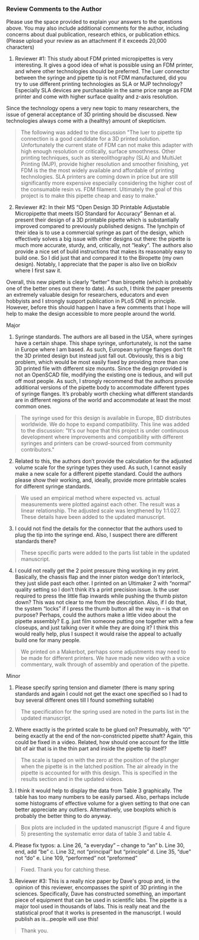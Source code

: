 ### Review Comments to the Author

Please use the space provided to explain your answers to the questions above. You may also include additional comments for the author, including concerns about dual publication, research ethics, or publication ethics. (Please upload your review as an attachment if it exceeds 20,000 characters)

1. Reviewer #1: This study about FDM printed micropipettes is very interesting. It gives a good idea of what is possible using an FDM printer, and where other technologies should be preferred.
The Luer connector between the syringe and pipette tip is not FDM manufactured, did you try to use different printing technologies as SLA or MJP technology? Especially SLA devices are purchasable in the same price range as FDM printer and come with higher surface quality and z-axis resolution.


Since the technology opens a very new topic to many researchers, the issue of general acceptance of 3D printing should be discussed. New technologies always come with a (healthy) amount of skepticism.

> The following was added to the discussion "The luer to pipette tip connection is a good candidate for a 3D printed solution.
Unfortunately the current state of FDM can not make this adapter with high enough resolution or critically, surface smoothness.
Other printing techniques, such as stereolithography (SLA) and MultiJet Printing (MJP), provide higher resolution and smoother finishing, yet FDM is the the most widely available and affordable of printing technologies.
SLA printers are coming down in price but are still significantly more expensive especially considering the higher cost of the consumable resin vs. FDM filament.
Ultimately the goal of this project is to make this pipette cheap and easy to make."


2. Reviewer #2: In their MS “Open Design 3D Printable Adjustable Micropipette that meets ISO Standard for Accuracy” Bennan et al. present their design of a 3D printable pipette which is substantially improved compared to previously published designs. The lynchpin of their idea is to use a commercial syringe as part of the design, which effectively solves a big issue with other designs out there: the pipette is much more accurate, sturdy, and, critically, not “leaky”. The authors also provide a nice set of build instructions that makes its reasonably easy to build one. So I did just that and compared it to the Biropette (my own design). Notably, I appreciate that the paper is also live on bioRxiv where I first saw it.

Overall, this new pipette is clearly “better” than biropette (which is probably one of the better ones out there to date). As such, I think the paper presents an extremely valuable design for researchers, educators and even hobbyists and I strongly support publication in PLoS ONE in principle. However, before this should happen I have a few comments that I hope will help to make the design accessible to more people around the world.

Major

1) Syringe standards. The authors are all based in the USA, where syringes have a certain shape. This shape syringe, unfortunately, is not the same in Europe where I am based. As such, European syringe flanges don’t fit the 3D printed design but instead just fall out. Obviously, this is a big problem, which would be most easily fixed by providing more than one 3D printed file with different size mounts. Since the design provided is not an OpenSCAD file, modifying the existing one is tedious, and will put off most people. As such, I strongly recommend that the authors provide additional versions of the pipette body to accommodate different types of syringe flanges. It’s probably worth checking what different standards are in different regions of the world and accommodate at least the most common ones.

> The syringe used for this design is available in Europe, BD distributes worldwide. We do hope to expand compatibility. This line was added to the discussion: "It's our hope that this project is under continuous development where improvements and compatibility with different syringes and printers can be crowd-sourced from community contributors."

2) Related to this, the authors don’t provide the calculation for the adjusted volume scale for the syringe types they used. As such, I cannot easily make a new scale for a different pipette standard. Could the authors please show their working, and, ideally, provide more printable scales for different syringe standards.

> We used an empirical method where expected vs. actual measurements were plotted against each other. The result was a linear relationship. The adjusted scale was lengthened by 1:1.027. These details have been added to the updated manuscript.

3) I could not find the details for the connector that the authors used to plug the tip into the syringe end. Also, I suspect there are different standards there?

> These specific parts were added to the parts list table in the updated manuscript.

4) I could not really get the 2 point pressure thing working in my print. Basically, the chassis flap and the inner piston wedge don’t interlock, they just slide past each other. I printed on an Ultimaker 2 with “normal” quality setting so I don’t think it’s a print precision issue. Is the user required to press the little flap inwards while pushing the thumb piston down? This was not clear to me from the description. Also, if I do that, the system “locks” if I press the thumb button all the way in – is that on purpose? Perhaps, could the authors make a little video about the pipette assembly? E.g. just film someone putting one together with a few closeups, and just talking over it while they are doing it? I think this would really help, plus I suspect it would raise the appeal to actually build one for many people.

> We printed on a Makerbot, perhaps some adjustments may need to be made for different printers. We have made new video with a voice commentary, walk through of assembly and operation of the pipette.

Minor

1) Please specify spring tension and diameter (there is many spring standards and again I could not get the exact one specified so I had to buy several different ones till I found something suitable)

> The specification for the spring used are noted in the parts list in the updated manuscript.

2) Where exactly is the printed scale to be glued on? Presumably, with “0” being exactly at the end of the non-constricted pipette shaft? Again, this could be fixed in a video. Related, how should one account for the little bit of air that is in the thin part and inside the pipette tip itself?

> The scale is taped on with the zero at the position of the plunger when the pipette is in the latched position.  The air already in the pipette is accounted for with this design. This is specified in the results section and in the updated videos.

3) I think it would help to display the data from Table 3 graphically. The table has too many numbers to be easily parsed. Also, perhaps include some histograms of effective volume for a given setting to that one can better appreciate any outliers. Alternatively, use boxplots which is probably the better thing to do anyway.

> Box plots are included in the updated manuscript (figure 4 and figure 5) presenting the systematic error data of table 3 and table 4.

4) Please fix typos:
a. Line 26, “a everyday” – change to “an”
b. Line 30, end, add “be”
c. Line 32, not “principal” but “principle”
d. Line 35, “due” not “do”
e. Line 109, “performed” not “preformed”

> Fixed. Thank you for catching these.

3. Reviewer #3: This is a really nice paper by Dave's group and, in the opinion of this reviewer, encompasses the spirit of 3D printing in the sciences. Specifically, Dave has constructed something, an important piece of equipment that can be used in scientific labs. The pipette is a major tool used in thousands of labs. This is really neat and the statistical proof that it works is presented in the manuscript. I would publish as is...people will use this!

> Thank you.
